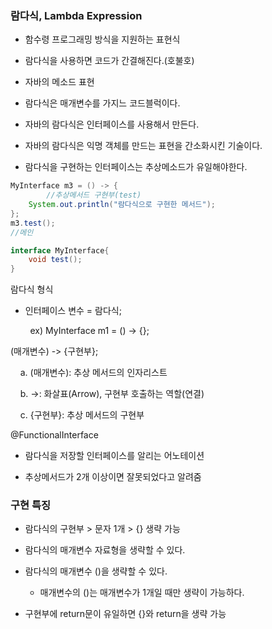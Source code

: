 ### 람다식, Lambda Expression

- 함수령 프로그래밍 방식을 지원하는 표현식

- 람다식을 사용하면 코드가 간결해진다.(호불호)

- 자바의 메소드 표현

- 람다식은 매개변수를 가지느 코드블럭이다.

- 자바의 람다식은 인터페이스를 사용해서 만든다.

- 자바의 람다식은 익명 객체를 만드는 표현을 간소화시킨 기술이다.

- 람다식을 구현하는 인터페이스는 추상메소드가 유일해야한다.

```java
MyInterface m3 = () -> {
		//추상메서드 구현부(test)
	System.out.println("람다식으로 구현한 메서드");
};
m3.test();
//메인

interface MyInterface{
	void test();
}
```

람다식 형식

- 인터페이스 변수 = 람다식;

        ex) MyInterface m1 = () -> {};

(매개변수) -> {구현부};

    a. (매개변수): 추상 메서드의 인자리스트

    b. ->: 화살표(Arrow), 구현부 호출하는 역할(연결)

    c. {구현부}: 추상 메서드의 구현부

@FunctionalInterface

- 람다식을 저장할 인터페이스를 알리는 어노테이션

- 추상메서드가 2개 이상이면 잘못되었다고 알려줌



### 구현 특징

- 람다식의 구현부 > 문자 1개 > {} 생략 가능

- 람다식의 매개변수 자료형을 생략할 수 있다.

- 람다식의 매개변수 ()을 생략할 수 있다.
  
  - 매개변수의 ()는 매개변수가 1개일 때만 생략이 가능하다.

- 구현부에 return문이 유일하면 {}와 return을 생략 가능



